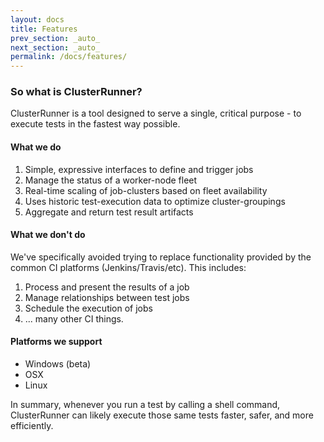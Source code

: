 ```yaml
---
layout: docs
title: Features
prev_section: _auto_
next_section: _auto_
permalink: /docs/features/
---
```



### So what is ClusterRunner?

ClusterRunner is a tool designed to serve a single, critical purpose - to execute tests in the fastest way possible.


#### What we do

1. Simple, expressive interfaces to define and trigger jobs
2. Manage the status of a worker-node fleet
3. Real-time scaling of job-clusters based on fleet availability
4. Uses historic test-execution data to optimize cluster-groupings
5. Aggregate and return test result artifacts

#### What we don't do
We've specifically avoided trying to replace functionality provided by the common CI platforms 
(Jenkins/Travis/etc).  This includes:

1. Process and present the results of a job
2. Manage relationships between test jobs
3. Schedule the execution of jobs
4. ... many other CI things.

#### Platforms we support
- Windows (beta)
- OSX
- Linux

In summary, whenever you run a test by calling a shell command, ClusterRunner can likely execute those same tests 
faster, safer, and more efficiently.
